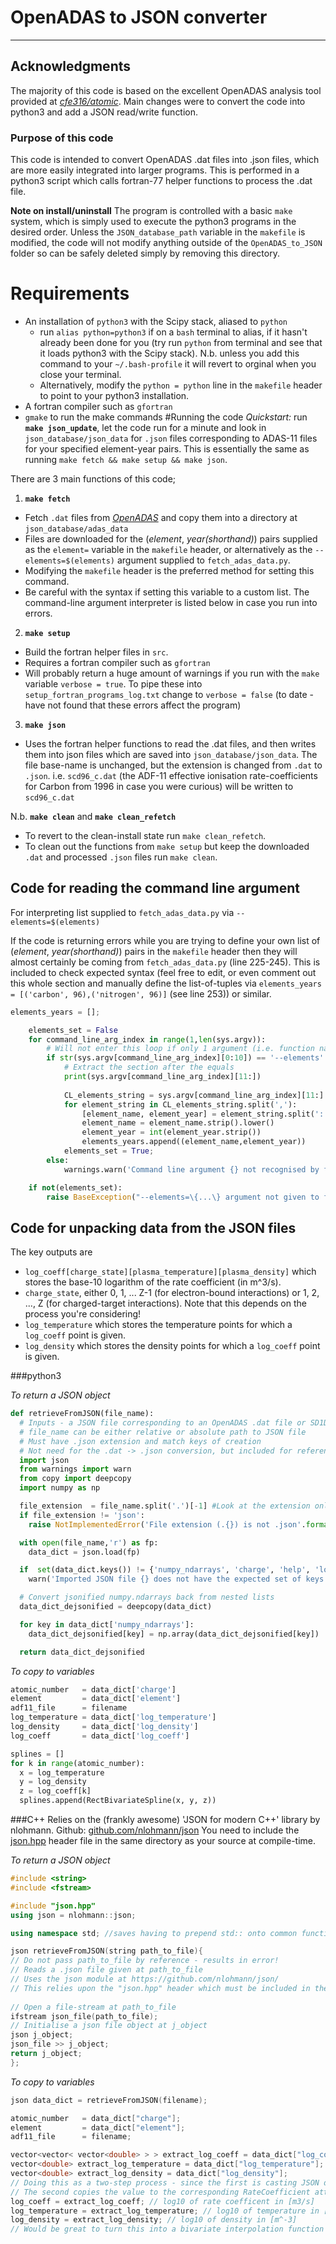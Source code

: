 # OpenADAS to JSON converter
---
## Acknowledgments

The majority of this code is based on the excellent OpenADAS analysis tool provided at [_cfe316/atomic_](https://github.com/cfe316/atomic). Main changes were to convert the code into python3 and add a JSON read/write function.

### Purpose of this code

This code is intended to convert OpenADAS .dat files into .json files, which are more easily integrated into larger programs. This is performed in a python3 script which calls fortran-77 helper functions to process the .dat file.

**Note on install/uninstall**
The program is controlled with a basic `make` system, which is simply used to execute the python3 programs in the desired order. Unless the `JSON_database_path` variable in the `makefile` is modified, the code will not modify anything outside of the `OpenADAS_to_JSON` folder so can be safely deleted simply by removing this directory.
# Requirements
* An installation of `python3` with the Scipy stack, aliased to `python`
    - run `alias python=python3` if on a `bash` terminal to alias, if it hasn't already been done for you (try run `python` from terminal and see that it loads python3 with the Scipy stack). N.b. unless you add this command to your `~/.bash-profile` it will revert to orginal when you close your terminal.
    - Alternatively, modify the `python = python` line in the `makefile` header to point to your python3 installation.
* A fortran compiler such as `gfortran`
* `gmake` to run the make commands
#Running the code
*Quickstart:* run **`make json_update`**, let the code run for a minute and look in `json_database/json_data` for `.json` files corresponding to ADAS-11 files for your specified element-year pairs. This is essentially the same as running `make fetch && make setup && make json`.

There are 3 main functions of this code;

1. **`make fetch`**
  - Fetch `.dat` files from [_OpenADAS_](http://open.adas.ac.uk) and copy them into a directory at `json_database/adas_data`
  - Files are downloaded for the (*element*, *year(shorthand)*) pairs supplied as the `element=` variable in the `makefile` header, or alternatively as the `--elements=$(elements)` argument supplied to `fetch_adas_data.py`.
  - Modifying the `makefile` header is the preferred method for setting this command.
  - Be careful with the syntax if setting this variable to a custom list. The command-line argument interpreter is listed below in case you run into errors.

2. **`make setup`**
  - Build the fortran helper files in `src`.
  - Requires a fortran compiler such as `gfortran`
  - Will probably return a huge amount of warnings if you run with the `make` variable `verbose = true`. To pipe these into `setup_fortran_programs_log.txt` change to `verbose = false` (to date - have not found that these errors affect the program)

3. **`make json`**

  - Uses the fortran helper functions to read the .dat files, and then writes them into json files which are saved into `json_database/json_data`. The file base-name is unchanged, but the extension is changed from `.dat` to `.json`. i.e. `scd96_c.dat` (the ADF-11 effective ionisation rate-coefficients for Carbon from 1996 in case you were curious) will be written to `scd96_c.dat`

N.b. **`make clean`** and **`make clean_refetch`**

  - To revert to the clean-install state run `make clean_refetch`.
  - To clean out the functions from `make setup` but keep the downloaded `.dat` and processed `.json` files run `make clean`.

## Code for reading the command line argument 
For interpreting list supplied to `fetch_adas_data.py` via `--elements=$(elements)` 

If the code is returning errors while you are trying to define your own list of (*element*, *year(shorthand)*) pairs in the `makefile` header then they will almost certainly be coming from `fetch_adas_data.py` (line 225-245). This is included to check expected syntax (feel free to edit, or even comment out this whole section and manually define the list-of-tuples via `elements_years = [('carbon', 96),('nitrogen', 96)]` (see line 253)) or similar.
```python
elements_years = [];

    elements_set = False
    for command_line_arg_index in range(1,len(sys.argv)):
        # Will not enter this loop if only 1 argument (i.e. function name) supplied
        if str(sys.argv[command_line_arg_index][0:10]) == '--elements':
            # Extract the section after the equals
            print(sys.argv[command_line_arg_index][11:])
            
            CL_elements_string = sys.argv[command_line_arg_index][11:]
            for element_string in CL_elements_string.split(','):
                [element_name, element_year] = element_string.split(':')
                element_name = element_name.strip().lower()
                element_year = int(element_year.strip())
                elements_years.append((element_name,element_year))
            elements_set = True;
        else:
            warnings.warn('Command line argument {} not recognised by fetch_adas_data.py'.format(sys.argv[command_line_arg_index]))

    if not(elements_set):
        raise BaseException("--elements=\{...\} argument not given to fetch_adas_data.py. See makefile header and set the elements variable.")
```

## Code for unpacking data from the JSON files
The key outputs are

* `log_coeff[charge_state][plasma_temperature][plasma_density]` which stores the base-10 logarithm of the rate coefficient (in m^3/s).
* `charge_state`, either 0, 1, ... Z-1 (for electron-bound interactions) or 1, 2, ..., Z (for charged-target interactions). Note that this depends on the process you're considering!
* `log_temperature` which stores the temperature points for which a `log_coeff` point is given.
* `log_density` which stores the density points for which a `log_coeff` point is given.

###python3

*To return a JSON object*
```python
def retrieveFromJSON(file_name):
  # Inputs - a JSON file corresponding to an OpenADAS .dat file or SD1D output file
  # file_name can be either relative or absolute path to JSON file
  # Must have .json extension and match keys of creation
  # Not need for the .dat -> .json conversion, but included for reference
  import json
  from warnings import warn
  from copy import deepcopy
  import numpy as np

  file_extension  = file_name.split('.')[-1] #Look at the extension only (last element of split on '.')
  if file_extension != 'json':
    raise NotImplementedError('File extension (.{}) is not .json'.format(file_extension))

  with open(file_name,'r') as fp:
    data_dict = json.load(fp)

  if  set(data_dict.keys()) != {'numpy_ndarrays', 'charge', 'help', 'log_density', 'number_of_charge_states', 'log_temperature', 'element', 'log_coeff', 'name', 'class'}:
    warn('Imported JSON file {} does not have the expected set of keys - could result in an error'.format(file_name))

  # Convert jsonified numpy.ndarrays back from nested lists
  data_dict_dejsonified = deepcopy(data_dict)

  for key in data_dict['numpy_ndarrays']:
    data_dict_dejsonified[key] = np.array(data_dict_dejsonified[key])

  return data_dict_dejsonified
```

*To copy to variables*
```python
atomic_number   = data_dict['charge']
element         = data_dict['element']
adf11_file      = filename
log_temperature = data_dict['log_temperature']
log_density     = data_dict['log_density']
log_coeff       = data_dict['log_coeff']

splines = []
for k in range(atomic_number):
  x = log_temperature
  y = log_density
  z = log_coeff[k]
  splines.append(RectBivariateSpline(x, y, z))
```

###C++
Relies on the (frankly awesome) 'JSON for modern C++' library by nlohmann.
Github: [github.com/nlohmann/json](https://github.com/nlohmann/json)
You need to include the [json.hpp](https://github.com/nlohmann/json/blob/develop/src/json.hpp) header file in the same directory as your source at compile-time.

*To return a JSON object*

```cpp
#include <string>
#include <fstream>

#include "json.hpp"
using json = nlohmann::json;

using namespace std; //saves having to prepend std:: onto common functions

json retrieveFromJSON(string path_to_file){
// Do not pass path_to_file by reference - results in error!
// Reads a .json file given at path_to_file
// Uses the json module at https://github.com/nlohmann/json/
// This relies upon the "json.hpp" header which must be included in the same folder as the source
  
// Open a file-stream at path_to_file
ifstream json_file(path_to_file);
// Initialise a json file object at j_object
json j_object;
json_file >> j_object;
return j_object;
};
```

*To copy to variables*
```cpp
json data_dict = retrieveFromJSON(filename);

atomic_number   = data_dict["charge"];
element         = data_dict["element"];
adf11_file      = filename;

vector<vector< vector<double> > > extract_log_coeff = data_dict["log_coeff"];
vector<double> extract_log_temperature = data_dict["log_temperature"];
vector<double> extract_log_density = data_dict["log_density"];
// Doing this as a two-step process - since the first is casting JSON data into the stated type.
// The second copies the value to the corresponding RateCoefficient attribute
log_coeff = extract_log_coeff; // log10 of rate coefficent in [m3/s]
log_temperature = extract_log_temperature; // log10 of temperature in [eV]
log_density = extract_log_density; // log10 of density in [m^-3]
// Would be great to turn this into a bivariate interpolation function -- if you find a good header-only package for this please get in touch
```






